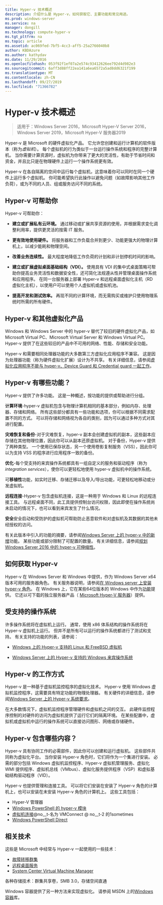 ```yaml
---
title: Hyper-v 技术概述
description: 介绍什么是 Hyper-v，如何获取它、主要功能和常见用途。
ms.prod: windows-server
ms.service: na
manager: dongill
ms.technology: compute-hyper-v
ms.tgt_pltfrm: na
ms.topic: article
ms.assetid: ac069fed-7bf5-4cc3-aff5-25a2766040b8
author: KBDAzure
ms.author: kathydav
ms.date: 11/29/2016
ms.openlocfilehash: 053f92f1ef07a2e574c93412626ee792d4d982e3
ms.sourcegitcommit: 6aff3d88ff22ea141a6ea6572a5ad8dd6321f199
ms.translationtype: MT
ms.contentlocale: zh-CN
ms.lasthandoff: 09/27/2019
ms.locfileid: "71366782"
---
```

# <a name="hyper-v-technology-overview"></a>Hyper-v 技术概述

>适用于：Windows Server 2016，Microsoft Hyper-V Server 2016，Windows Server 2019，Microsoft Hyper-V 服务器2019

Hyper-v 是 Microsoft 的硬件虚拟化产品。 它允许您创建和运行计算机的软件版本（称为*虚拟机*）。 每个虚拟机的行为类似于一台运行操作系统和程序的完整计算机。 当你需要计算资源时，虚拟机为你带来了更大的灵活性，有助于节省时间和资金，并且比只是在物理硬件上运行一个操作系统更有效。

Hyper-v 在各自隔离的空间中运行每个虚拟机，这意味着你可以同时在同一个硬件上运行多个虚拟机。 你可能希望执行此操作以避免问题（如故障影响其他工作负荷），或为不同的人员、组或服务访问不同的系统。

## <a name="some-ways-hyper-v-can-help-you"></a>Hyper-v 可帮助你

Hyper-v 可帮助你：

- **建立或扩展私有云环境。** 通过移动或扩展共享资源的使用，并根据需求变化调整利用率，提供更灵活的按需 IT 服务。

- **更有效地使用硬件。** 将服务器和工作负载合并到更少、功能更强大的物理计算机上，以减少能耗和物理空间。

- **改善业务连续性。** 最大程度地降低工作负荷的计划和非计划停机时间的影响。

- **建立或扩展虚拟桌面基础结构（VDI）。** 使用具有 VDI 的集中式桌面策略可帮助你提高业务灵活性和数据安全性，还可简化法规遵从性并管理桌面操作系统和应用程序。 在同一台服务器上部署 Hyper-v 和远程桌面虚拟化主机（RD 虚拟化主机），以使用户可以使用个人虚拟机或虚拟机池。

- **提高开发和测试效率。** 再现不同的计算环境，而无需购买或维护只使用物理系统时所需的所有硬件。

## <a name="hyper-v-and-other-virtualization-products"></a>Hyper-v 和其他虚拟化产品

Windows 和 Windows Server 中的 hyper-v 替代了较旧的硬件虚拟化产品，如 Microsoft Virtual PC、Microsoft Virtual Server 和 Windows Virtual PC。 Hyper-v 提供了在这些较旧的产品中不可用的网络、性能、存储和安全功能。

Hyper-v 和需要相同处理器功能的大多数第三方虚拟化应用程序不兼容。 这是因为处理器功能（称为硬件虚拟化扩展）设计为不共享。 有关详细信息，请参阅[虚拟化应用程序不能与 hyper-v、Device Guard 和 Credential guard 一起工作](https://support.microsoft.com/kb/3204980)。

## <a name="what-features-does-hyper-v-have"></a>Hyper-v 有哪些功能？

Hyper-v 提供了许多功能。 这是一种概述，按功能的提供或帮助进行分组。

**计算环境**-hyper-v 虚拟机包含与物理计算机相同的基本部分，例如内存、处理器、存储和网络。 所有这些部分都具有一些功能和选项，你可以根据不同需求配置不同的方式。 可以将存储和网络视为各自的类别，因为可以通过多种方式对其进行配置。

**灾难恢复和备份**-对于灾难恢复，hyper-v 副本会创建虚拟机的副本，这些副本应存储在其他物理位置，因此你可以从副本还原虚拟机。 对于备份，Hyper-v 提供了两种类型。 一个使用已保存状态，另一个使用卷影复制服务（VSS），因此你可以为支持 VSS 的程序进行应用程序一致的备份。

**优化**-每个受支持的来宾操作系统都具有一组自定义的服务和驱动程序（称为*integration services*），使你可以更轻松地使用 hyper-v 虚拟机中的操作系统。

可**移植性**功能，如实时迁移、存储迁移以及导入/导出功能，可更轻松地移动或分发虚拟机。

**远程连接**-Hyper-v 包含虚拟机连接，这是一种用于 Windows 和 Linux 的远程连接工具。 与远程桌面不同，此工具提供控制台访问权限，因此即使在操作系统尚未启动的情况下，也可以看到来宾发生了什么情况。

**安全**安全启动和受防护的虚拟机可帮助防止恶意软件和对虚拟机及其数据的其他未经授权的访问。

有关此版本中引入的功能的摘要，请参阅[Windows Server 上的 hyper-v 中的新增](What-s-new-in-Hyper-V-on-Windows.md)功能。 某些功能或部分限制了可配置的数量。 有关详细信息，请参阅[规划 Windows Server 2016 中的 hyper-v 可伸缩性](plan/Plan-for-Hyper-V-scalability-in-Windows-Server-2016.md)。

## <a name="how-to-get-hyper-v"></a>如何获取 Hyper-v

Hyper-v 在 Windows Server 和 Windows 中提供，作为 Windows Server x64 版本可用的服务器角色。 有关服务器说明，请参阅[在 Windows server 上安装 hyper-v 角色](get-started/Install-the-Hyper-V-role-on-Windows-Server.md)。 在 Windows 上，它在某些64位版本的 Windows 中作为[功能](https://docs.microsoft.com/virtualization/hyper-v-on-windows/index)提供。 它还以可下载的独立服务器产品（ [Microsoft Hyper-V 服务器](https://www.microsoft.com/evalcenter/evaluate-hyper-v-server-2019)）提供。

## <a name="supported-operating-systems"></a>受支持的操作系统

许多操作系统将在虚拟机上运行。 通常，使用 x86 体系结构的操作系统将在 Hyper-v 虚拟机上运行。 但并不是所有可以运行的操作系统都进行了测试和支持。 有关支持的功能的列表，请参阅：

- [Windows 上的 Hyper-v 支持的 Linux 和 FreeBSD 虚拟机](Supported-Linux-and-FreeBSD-virtual-machines-for-Hyper-V-on-Windows.md)

- [Windows Server 上的 Hyper-v 支持的 Windows 来宾操作系统](Supported-Windows-guest-operating-systems-for-Hyper-V-on-Windows.md)

## <a name="how-hyper-v-works"></a>Hyper-v 的工作方式

Hyper-v 是一种基于虚拟机监控程序的虚拟化技术。 Hyper-v 使用 Windows 虚拟机监控程序，这需要具有特定功能的物理处理器。 有关硬件的详细信息，请参阅[Windows Server 上的 Hyper-v 系统要求](System-requirements-for-Hyper-V-on-Windows.md)。

在大多数情况下，虚拟机监控程序管理硬件和虚拟机之间的交互。 此硬件监控程序控制的对硬件的访问为虚拟机提供了运行它们的隔离环境。 在某些配置中，虚拟机或虚拟机中运行的操作系统可以直接访问图形、网络或存储硬件。

## <a name="what-does-hyper-v-consist-of"></a>Hyper-v 包含哪些内容？

Hyper-v 具有协同工作的必需部件，因此你可以创建和运行虚拟机。 这些部件共同称为虚拟化平台。 当你安装 Hyper-v 角色时，它们将作为一个集进行安装。 必需的部分包括 Windows 虚拟机监控程序、Hyper-v 虚拟机管理服务、虚拟化 WMI 提供程序、虚拟机总线（VMbus）、虚拟化服务提供程序（VSP）和虚拟基础结构驱动程序（VID）。

Hyper-v 也提供管理和连接工具。 可以将它们安装在安装了 Hyper-v 角色的计算机上，也可以安装在未安装 Hyper-v 角色的计算机上。 这些工具包括：

- Hyper-V 管理器
- [Windows PowerShell 的 hyper-v 模块](https://docs.microsoft.com/powershell/module/hyper-v/index)
- [虚拟机连接](https://docs.microsoft.com/windows-server/virtualization/hyper-v/learn-more/hyper-v-virtual-machine-connect)@no__t-名为 VMConnect @ no__t-2 的1sometimes
- [Windows PowerShell Direct](manage/Manage-Windows-virtual-machines-with-PowerShell-Direct.md)

## <a name="related-technologies"></a>相关技术

这些是 Microsoft 中经常与 Hyper-v 一起使用的一些技术：

- [故障转移群集](../../failover-clustering/whats-new-in-failover-clustering.md)
- [远程桌面服务](../../remote/remote-desktop-services/Host-desktops-and-apps-in-Remote-Desktop-Services.md)
- [System Center Virtual Machine Manager](https://docs.microsoft.com/system-center/vmm/overview)

各种存储技术：群集共享卷，SMB 3.0，存储空间直通

Windows 容器提供了另一种方法来实现虚拟化。 请参阅 MSDN 上的[Windows 容器](https://docs.microsoft.com/virtualization/windowscontainers/index)库。
